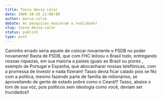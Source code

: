 ```yaml
---
title: Tasso devia calar
date: 2006-10-26 21:00:00
author: mario.silva
debate: As pesquisas mascaram a realidade?
slug: tasso-devia-calar
status: publish 
type: post
---
```


Caminho errado seria aquele de colocar novamente o PSDB no poder novamente! Basta de PSDB, que com FHC leiloou o Brasil todo, entregando nossas riquezas, em sua maioria a países iguais ao Brasil ou piores , exemplo de Portugal e Espanha, que abocanharar nossas telefônicas, com a promessa de investir e nada fizeram! Tasso devia ficar calado pois se fêz com a política, mesmo fazendo parte de família de milionários, se aproveitando de gente de estado pobre como o Ceará!!! Tasso, abaixe o tom de sua vóz, pois políticos sem ideologia como você, deviam ser trucidados!!
